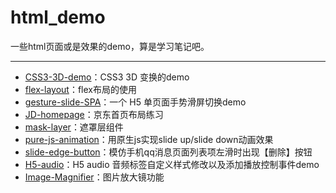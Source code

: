 # html_demo
一些html页面或是效果的demo，算是学习笔记吧。

---

- [CSS3-3D-demo](./CSS3-3D-demo/README.md)：CSS3 3D 变换的demo
- [flex-layout](./flex-layout/README.md)：flex布局的使用
- [gesture-slide-SPA](./gesture-slide-SPA/README.md)：一个 H5 单页面手势滑屏切换demo
- [JD-homepage](./JD-homepage/README.md)：京东首页布局练习
- [mask-layer](./mask-layer/README.md)：遮罩层组件
- [pure-js-animation](./pure-js-animation/README.md)：用原生js实现slide up/slide down动画效果
- [slide-edge-button](./slide-edge-button/README.md)：模仿手机qq消息页面列表项左滑时出现【删除】按钮
- [H5-audio](./H5-audio/README.md)：H5 audio 音频标签自定义样式修改以及添加播放控制事件demo
- [Image-Magnifier](./Image-Magnifier/README.md)：图片放大镜功能
